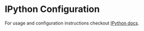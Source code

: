 # IPython Configuration

For usage and configuration instructions checkout [IPython docs](https://ipython.readthedocs.io/en/stable/index.html).
